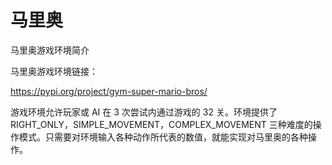 

<!--
 * @version:
 * @Author:  StevenJokess（蔡舒起） https://github.com/StevenJokess
 * @Date: 2023-09-11 19:24:31
 * @LastEditors:  StevenJokess（蔡舒起） https://github.com/StevenJokess
 * @LastEditTime: 2023-09-11 19:24:43
 * @Description:
 * @Help me: make friends by a867907127@gmail.com and help me get some “foreign” things or service I need in life; 如有帮助，请资助，失业3年了。![支付宝收款码](https://github.com/StevenJokess/d2rl/blob/master/img/%E6%94%B6.jpg)
 * @TODO::
 * @Reference:
-->
# 马里奥

马里奥游戏环境简介

马里奥游戏环境链接：

https://pypi.org/project/gym-super-mario-bros/

游戏环境允许玩家或 AI 在 3 次尝试内通过游戏的 32 关。环境提供了 RIGHT_ONLY，SIMPLE_MOVEMENT，COMPLEX_MOVEMENT 三种难度的操作模式。只需要对环境输入各种动作所代表的数值，就能实现对马里奥的各种操作。

[1]: https://blog.csdn.net/wzduang/article/details/113093206
